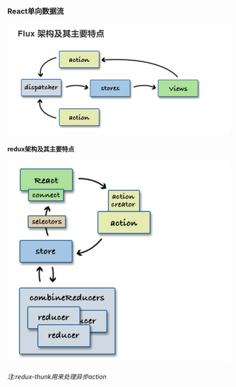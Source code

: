 ### React单向数据流

![Flux](./img/flux架构.png)

[react模式]: http://sangka-z.com/react-in-patterns-cn/chapter-8/

#### redux架构及其主要特点

![redux架构](./img/redux架构.png)

###### 注:redux-thunk用来处理异步action